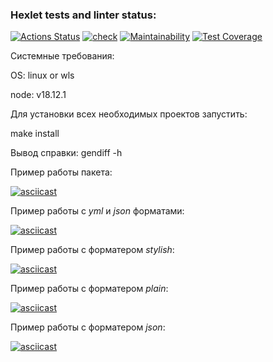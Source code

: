### Hexlet tests and linter status:

[![Actions Status](https://github.com/vadim2030/frontend-project-46/workflows/hexlet-check/badge.svg)](https://github.com/vadim2030/frontend-project-46/actions)
[![check](https://github.com/vadim2030/frontend-project-46/actions/workflows/main.yml/badge.svg)](https://github.com/vadim2030/frontend-project-46/actions/workflows/main.yml)
[![Maintainability](https://api.codeclimate.com/v1/badges/3d35ec5c35014b3fbaac/maintainability)](https://codeclimate.com/github/vadim2030/frontend-project-46/maintainability)
[![Test Coverage](https://api.codeclimate.com/v1/badges/3d35ec5c35014b3fbaac/test_coverage)](https://codeclimate.com/github/vadim2030/frontend-project-46/test_coverage)

Системные требования:

OS: linux or wls

node: v18.12.1

Для установки всех необходимых проектов запустить:

make install

Вывод справки: gendiff -h

Пример работы пакета:

[![asciicast](https://asciinema.org/a/3tx6pe3vGoVW9oeg1N6zjpT2T.svg)](https://asciinema.org/a/3tx6pe3vGoVW9oeg1N6zjpT2T)

Пример работы с _yml_ и _json_ форматами:

[![asciicast](https://asciinema.org/a/VcsmUuqiU3u8dccvL2ZP8cOQ5.svg)](https://asciinema.org/a/VcsmUuqiU3u8dccvL2ZP8cOQ5)

Пример работы с форматером _stylish_:

[![asciicast](https://asciinema.org/a/0t5seBDQFg084fyWfm3ZWxCEb.svg)](https://asciinema.org/a/0t5seBDQFg084fyWfm3ZWxCEb)

Пример работы с форматером _plain_:

[![asciicast]( https://asciinema.org/a/M7JfaHro8koE3iB4cOgDzIlTM.svg)]( https://asciinema.org/a/M7JfaHro8koE3iB4cOgDzIlTM)

Пример работы с форматером _json_:

[![asciicast](https://asciinema.org/a/TYturjZwXJeSo9uta8wI9YL5c.svg)](https://asciinema.org/a/TYturjZwXJeSo9uta8wI9YL5c)